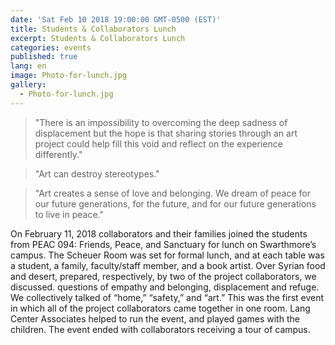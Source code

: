 ```yaml
---
date: 'Sat Feb 10 2018 19:00:00 GMT-0500 (EST)'
title: Students & Collaborators Lunch
excerpt: Students & Collaborators Lunch
categories: events
published: true
lang: en
image: Photo-for-lunch.jpg
gallery:
  - Photo-for-lunch.jpg
---
```


> "There is an impossibility to overcoming the deep sadness of displacement but the hope is that sharing stories through an art project could help fill this void and reflect on the experience differently."

> "Art can destroy stereotypes."

> "Art creates a sense of love and belonging. We dream of peace for our future generations, for the future, and for our future generations to live in peace."

On February 11, 2018 collaborators and their families joined the students from PEAC 094: Friends, Peace, and Sanctuary for lunch on Swarthmore’s campus. The Scheuer Room was set for formal lunch, and at each table was a student, a family, faculty/staff member, and a book artist. Over Syrian food and desert, prepared, respectively, by two of the project collaborators, we discussed. questions of empathy and belonging, displacement and refuge. We collectively talked of “home,” “safety,” and “art.” This was the first event in which all of the project collaborators came together in one room. Lang Center Associates helped to run the event, and played games with the children. The event ended with collaborators receiving a tour of campus.
